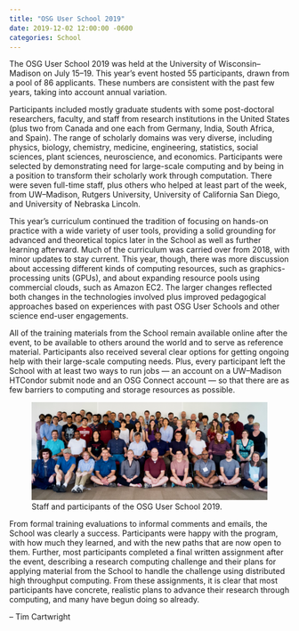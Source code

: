```yaml
---
title: "OSG User School 2019"
date: 2019-12-02 12:00:00 -0600
categories: School
---
```


The OSG User School 2019 was held at the University of Wisconsin–Madison on July
15–19.  This year’s event hosted 55 participants, drawn from a pool of 86
applicants.  These numbers are consistent with the past few years, taking into
account annual variation.

Participants included mostly graduate students with some post-doctoral
researchers, faculty, and staff from research institutions in the United States
(plus two from Canada and one each from Germany, India, South Africa, and
Spain).  The range of scholarly domains was very diverse, including physics,
biology, chemistry, medicine, engineering, statistics, social sciences, plant
sciences, neuroscience, and economics.  Participants were selected by
demonstrating need for large-scale computing and by being in a position to
transform their scholarly work through computation.  There were seven full-time
staff, plus others who helped at least part of the week, from UW–Madison,
Rutgers University, University of California San Diego, and University of
Nebraska Lincoln.

This year’s curriculum continued the tradition of focusing on hands-on practice
with a wide variety of user tools, providing a solid grounding for advanced and
theoretical topics later in the School as well as further learning afterward.
Much of the curriculum was carried over from 2018, with minor updates to stay
current.  This year, though, there was more discussion about accessing different
kinds of computing resources, such as graphics-processing units (GPUs), and
about expanding resource pools using commercial clouds, such as Amazon EC2.  The
larger changes reflected both changes in the technologies involved plus improved
pedagogical approaches based on experiences with past OSG User Schools and other
science end-user engagements.

All of the training materials from the School remain available online after the
event, to be available to others around the world and to serve as reference
material.  Participants also received several clear options for getting ongoing
help with their large-scale computing needs.  Plus, every participant left the
School with at least two ways to run jobs&nbsp;— an account on a UW–Madison
HTCondor submit node and an OSG Connect account&nbsp;— so that there are as few
barriers to computing and storage resources as possible.

<figure class="figure">
  <img src="/assets/images/osg-user-school-2019.png"
       class="figure-img img-fluid rounded"
       alt="OSG User School 2019 staff and participants">
  <figcaption class="figure-caption">
    Staff and participants of the OSG User School 2019.
  </figcaption>
</figure>

From formal training evaluations to informal comments and emails, the School was
clearly a success.  Participants were happy with the program, with how much they
learned, and with the new paths that are now open to them.  Further, most
participants completed a final written assignment after the event, describing a
research computing challenge and their plans for applying material from the
School to handle the challenge using distributed high throughput computing.
From these assignments, it is clear that most participants have concrete,
realistic plans to advance their research through computing, and many have begun
doing so already.

– Tim Cartwright
